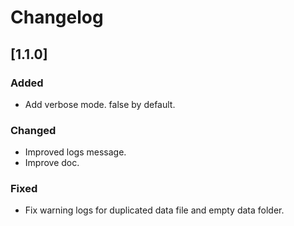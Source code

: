 # Changelog

## [1.1.0]

### Added

- Add verbose mode. false by default.

### Changed

- Improved logs message.
- Improve doc.

### Fixed

- Fix warning logs for duplicated data file and empty data folder.
